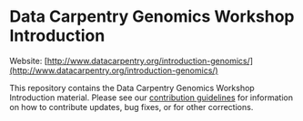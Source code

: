 # Data Carpentry Genomics Workshop Introduction

Website: [http://www.datacarpentry.org/introduction-genomics/](http://www.datacarpentry.org/introduction-genomics/)

This repository contains the Data Carpentry Genomics Workshop Introduction material. Please see our [contribution guidelines](CONTRIBUTING.md) for information
on how to contribute updates, bug fixes, or for other corrections.